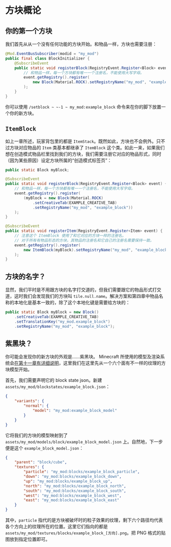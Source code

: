 # 方块概论

## 你的第一个方块

我们首先从从一个没有任何功能的方块开始。和物品一样，方块也需要注册：

```java
@Mod.EventBusSubscriber(modid = "my_mod")
public final class BlockInitializer {
    @SubscribeEvent
    public static void registerBlock(RegistryEvent.Register<Block> event) {
        // 和物品一样，每一个方块都有唯一一个注册名，不能使用大写字母。
        event.getRegistry().register(
            new Block(Material.ROCK).setRegistryName("my_mod", "example_block")
        );
    }
}
```

你可以使用 `/setblock ~ ~-1 ~ my_mod:example_block` 命令来在你的脚下放置一个你的新方块。

## `ItemBlock`

如上一章所述，玩家背包里的都是 `ItemStack`。既然如此，方块也不会例外。只不过方块对应物品的 `Item` 类基本都继承了 `ItemBlock` 这个类。如此一来，如果我们想在创造模式物品栏里找到我们的方块，我们需要注册它对应的物品形式，同时（因为某些原因）设定方块所属的“创造模式标签页”：

```java
public static Block myBlock;

@SubscribeEvent
public static void registerBlock(RegistryEvent.Register<Block> event) {
    // 和物品一样，每一个方块都有唯一一个注册名，不能使用大写字母。
    event.getRegistry().register(
        (myBlock = new Block(Material.ROCK)
            .setCreativeTab(EXAMPLE_CREATIVE_TAB)
            .setRegistryName("my_mod", "example_block"))
    );
}

@SubscribeEvent
public static void registerItem(RegistryEvent.Register<Item> event) {
    // 注意这个 ItemBlock 使用了和它对应的方块一样的注册名。
    // 对于所有有物品形态的方块，其物品的注册名和它自己的注册名需要保持一致。
    event.getRegistry().register(
        new ItemBlock(myBlock).setRegistryName("my_mod", "example_block")
    );
}
```

## 方块的名字？

显然，我们平时是不用跟方块的名字打交道的，但我们需要跟它的物品形式打交道，这时我们会发现我们的方块叫 `tile.null.name`。解决方案和第四章中物品名称的本地化是基本一致的，除了这个本地化键是需要给方块的：

```java
public static Block myBlock = new Block()
    .setCreativeTab(EXAMPLE_CREATIVE_TAB)
    .setTranslationKey("my_mod.example_block")
    .setRegistryName("my_mod", "example_block");
```

## 紫黑块？

你可能会发现你的新方块的外观是……紫黑块。<!-- MISSING MODEL IS THE BEST MODEL -->
Minecraft 所使用的模型及渲染系统会[在第十一章有详细说明](../chapter-11/index.md)，这里我们在这里先从一个六个面有不一样的纹理的方块模型开始。

首先，我们需要声明它的 block state json。新建 `assets/my_mod/blockstates/example_block.json`：

```json
{
    "variants": {
        "normal": {
            "model": "my_mod:example_block_model"
        }
    }
}
```

它将我们的方块<!-- 的默认状态 -->的模型映射到了 `assets/my_mod/models/block/example_block_model.json` 上。自然地，下一步便是这个 `example_block_model.json`：

```json
{
    "parent": "block/cube",
    "textures": {
        "particle": "my_mod:blocks/example_block_particle",
        "down": "my_mod:blocks/example_block_down",
        "up": "my_mod:blocks/example_block_up",
        "north": "my_mod:blocks/example_block_north",
        "south": "my_mod:blocks/example_block_south",
        "west": "my_mod:blocks/example_block_west",
        "east": "my_mod:blocks/example_block_east"
    }
}
```

其中，`particle` 指代的是方块被破坏时的粒子效果的纹理，剩下六个路径均代表各个方向上的纹理所在的位置。这里它们指向的都是 `assets/my_mod/textures/blocks/example_block_[方向].png`。把 PNG 格式的贴图放到指定位置即可。
